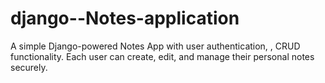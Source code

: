 # django--Notes-application
A simple Django-powered Notes App with user authentication, , CRUD functionality. Each user can create, edit, and manage their personal notes securely.
